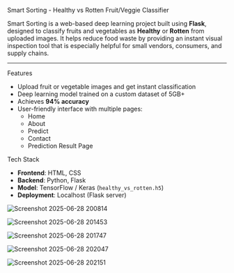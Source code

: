 Smart Sorting - Healthy vs Rotten Fruit/Veggie Classifier

Smart Sorting is a web-based deep learning project built using **Flask**, designed to classify fruits and vegetables as **Healthy** or **Rotten** from uploaded images. It helps reduce food waste by providing an instant visual inspection tool that is especially helpful for small vendors, consumers, and supply chains.

---

Features

- Upload fruit or vegetable images and get instant classification
- Deep learning model trained on a custom dataset of 5GB+
- Achieves **94% accuracy**
- User-friendly interface with multiple pages:
  - Home
  - About
  - Predict
  - Contact
  - Prediction Result Page

 Tech Stack

- **Frontend**: HTML, CSS
- **Backend**: Python, Flask
- **Model**: TensorFlow / Keras (`healthy_vs_rotten.h5`)
- **Deployment**: Localhost (Flask server)


![Screenshot 2025-06-28 200814](https://github.com/user-attachments/assets/b1a29afc-1140-47a5-8df6-c72c13a27d53)

![Screenshot 2025-06-28 201453](https://github.com/user-attachments/assets/c34c35e5-a059-4c82-b20c-43c56c6a17b8)

![Screenshot 2025-06-28 201747](https://github.com/user-attachments/assets/061ea746-f1a4-4d09-880a-f8133d36db85)

![Screenshot 2025-06-28 202047](https://github.com/user-attachments/assets/12c31d33-f484-4e3a-a757-7f428bd7c5d6)

![Screenshot 2025-06-28 202151](https://github.com/user-attachments/assets/7b88592f-1e1b-4a83-9c08-99c113fe9de2)
